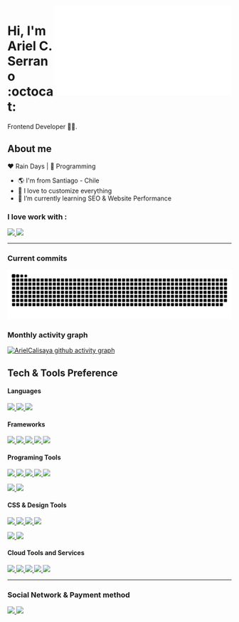 <!--

**ArielCalisaya/ArielCalisaya** is a ✨ _special_ ✨ repository because its `README.md` (this file) appears on your GitHub profile.

Badges Provider = https://github.com/alexandresanlim/Badges4-README.md-Profile

Here are some ideas to get you started:

- 🔭 I’m currently working on ...
- 🌱 I’m currently learning ...
- 👯 I’m looking to collaborate on ...
- 🤔 I’m looking for help with ...
- 💬 Ask me about ...
- 📫 How to reach me: ...
- 😄 Pronouns: ...
- ⚡ Fun fact: ...

- 🌱 I’m currently learning Nextjs, Gatsby and SSR
-->



<a href="https://linkedin.com/in/arielcalisaya/" target="_blank" rel="noopener noreferrer">
	<img align="right" src="greeting.svg" width="400" height="200" alt="Click here!!!">
</a>

# Hi, I'm Ariel C. Serrano :octocat:

Frontend Developer  :man_technologist:.


## About me 

:heart: Rain Days | :blue_heart: Programming

- :earth_americas: I'm from Santiago - Chile
- :gem: I love to customize everything
- 🌱 I’m currently learning SEO & Website Performance

### I love work with :
<a href="https://github.com/ArielCalisaya">
  <img src="https://img.shields.io/badge/Linux-FCC624?style=for-the-badge&logo=linux&logoColor=black">
</a>
<a href="https://github.com/ArielCalisaya">
  <img src="https://img.shields.io/badge/Windows-0078D6?style=for-the-badge&logo=windows&logoColor=white">
</a>

---
### Current commits
[![Snake animation](https://github.com/ArielCalisaya/ArielCalisaya/blob/output-snake-commits/github-contribution-grid-snake.svg)](https://github.com/ArielCalisaya)

### Monthly activity graph
[![ArielCalisaya github activity graph](https://activity-graph.herokuapp.com/graph?username=ArielCalisaya&bg_color=000000&color=11ff00&line=05ff5d&point=ffffff&area=true&hide_border=true)](https://github.com/ArielCalisaya)

## Tech & Tools Preference

#### Languages
<a href="https://github.com/ArielCalisaya">
  <img src="https://img.shields.io/badge/HTML5-E34F26?style=for-the-badge&logo=html5&logoColor=white"> <img src="https://img.shields.io/badge/CSS3-1572B6?style=for-the-badge&logo=css3&logoColor=white">
</a>
<a href="https://github.com/ArielCalisaya">
  <img src="https://img.shields.io/badge/JavaScript-F7DF1E?style=for-the-badge&logo=javascript&logoColor=black">
</a>

#### Frameworks
<a href="https://github.com/ArielCalisaya"> 
	<img src="https://img.shields.io/badge/React-20232A?style=for-the-badge&logo=react&logoColor=61DAFB"> 
</a> 
<a href="https://github.com/ArielCalisaya">
	<img src="https://img.shields.io/badge/Gatsby-663399?style=for-the-badge&logo=gatsby&logoColor=white">
</a>
<a href="https://github.com/ArielCalisaya">
  <img src="https://img.shields.io/badge/next.js-000000?style=for-the-badge&logo=next-dot-js&logoColor=white">
</a>
<a href="https://github.com/ArielCalisaya">
  <img src="https://img.shields.io/badge/Cypress-17202C?style=for-the-badge&logo=cypress&logoColor=white">
</a>
<a href="https://github.com/ArielCalisaya">
  <img src="https://img.shields.io/badge/GraphQl-E10098?style=for-the-badge&logo=graphql&logoColor=white">
</a>

#### Programing Tools
<a href="https://github.com/ArielCalisaya">
  <img src="https://img.shields.io/badge/GitHub-100000?style=for-the-badge&logo=github&logoColor=white"> <img src="https://img.shields.io/badge/Git-F05032?style=for-the-badge&logo=git&logoColor=white">
</a>
<a href="https://github.com/ArielCalisaya">
  <img src="https://img.shields.io/badge/Node.js-43853D?style=for-the-badge&logo=node-dot-js&logoColor=white">
</a>
<a href="https://github.com/ArielCalisaya">
  <img src="https://img.shields.io/badge/Postman-FF6C37?style=for-the-badge&logo=Postman&logoColor=white">
</a>
<a href="https://github.com/ArielCalisaya">
  <img src="https://img.shields.io/badge/VSCode-0078D4?style=for-the-badge&logo=visual%20studio%20code&logoColor=white">
</a>

<a href="https://github.com/ArielCalisaya"> <img src="https://img.shields.io/badge/npm-CB3837?style=for-the-badge&logo=npm&logoColor=white"> 
</a> <a href="https://github.com/ArielCalisaya">
	<img src="https://img.shields.io/badge/Yarn-2C8EBB?style=for-the-badge&logo=yarn&logoColor=white">
</a>

#### CSS & Design Tools
<a href="https://github.com/ArielCalisaya">
  <img src="https://img.shields.io/badge/styled--components-db7093?style=for-the-badge&logo=styled-components&logoColor=white"> 
</a> <a href="https://github.com/ArielCalisaya">	
  <img src="https://img.shields.io/badge/Sass-CC6699?style=for-the-badge&logo=sass&logoColor=white">
</a>
<a href="https://github.com/ArielCalisaya">
  <img src="https://img.shields.io/badge/Tailwind_CSS-38B2AC?style=for-the-badge&logo=tailwind-css&logoColor=white">
</a>
<a href="https://github.com/ArielCalisaya">
  <img src="https://img.shields.io/badge/Bootstrap-563D7C?style=for-the-badge&logo=bootstrap&logoColor=white">
</a>

<a href="https://github.com/ArielCalisaya"><img src="https://img.shields.io/badge/Figma-F24E1E?style=for-the-badge&logo=figma&logoColor=white">
</a> 
<a href="https://github.com/ArielCalisaya">
  <img src="https://img.shields.io/badge/Canva-%2300C4CC.svg?&style=for-the-badge&logo=Canva&logoColor=white">
</a>

#### Cloud Tools and Services
<a href="https://github.com/ArielCalisaya">
  <img src="https://img.shields.io/badge/Heroku-430098?style=for-the-badge&logo=heroku&logoColor=white"> 
</a> 
<a href="https://github.com/ArielCalisaya">
  <img src="https://img.shields.io/badge/firebase-ffca28?style=for-the-badge&logo=firebase&logoColor=black">
</a>
<a href="https://github.com/ArielCalisaya">
  <img src="https://img.shields.io/badge/Google_Cloud-4285F4?style=for-the-badge&logo=google-cloud&logoColor=white">
</a>
<a href="https://github.com/ArielCalisaya">
  <img src="https://img.shields.io/badge/Netlify-00C7B7?style=for-the-badge&logo=netlify&logoColor=white">
</a>
<a href="https://github.com/ArielCalisaya">
  <img src="https://img.shields.io/badge/Vercel-black?style=for-the-badge&logo=vercel&logoColor=white">
</a>

---

### Social Network & Payment method
<a href="https://linkedin.com/in/arielcalisaya/">
  <img src="https://img.shields.io/badge/LinkedIn-0077B5?style=for-the-badge&logo=linkedin&logoColor=white">
</a> 
<a href="https://paypal.me/ArielCalisaya"> 
  <img src="https://img.shields.io/badge/PayPal-00457C?style=for-the-badge&logo=paypal&logoColor=white">
</a>
